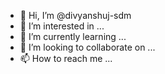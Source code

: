 - 👋 Hi, I’m @divyanshuj-sdm
- 👀 I’m interested in ...
- 🌱 I’m currently learning ...
- 💞️ I’m looking to collaborate on ...
- 📫 How to reach me ...

<!---
divyanshuj-sdm/divyanshuj-sdm is a ✨ special ✨ repository because its `README.md` (this file) appears on your GitHub profile.
You can click the Preview link to take a look at your changes.
--->
